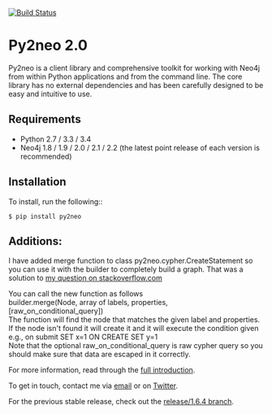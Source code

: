 [![Build Status](https://travis-ci.org/nigelsmall/py2neo.svg?branch=release%2F2.0)](https://travis-ci.org/nigelsmall/py2neo)

Py2neo 2.0
==========

Py2neo is a client library and comprehensive toolkit for working with Neo4j from within Python
applications and from the command line. The core library has no external dependencies and has been
carefully designed to be easy and intuitive to use.


Requirements
------------

- Python 2.7 / 3.3 / 3.4
- Neo4j 1.8 / 1.9 / 2.0 / 2.1 / 2.2 (the latest point release of each version is recommended)


Installation
------------

To install, run the following::

    $ pip install py2neo

Additions:
------------
I have added merge function to class py2neo.cypher.CreateStatement so you can use it with the builder to completely build a graph. 
That was a solution to [my question on stackoverflow.com](https://stackoverflow.com/questions/30843003/py2neo-constructing-graph-using-cypher-builders)

You can call the new function as follows <br/>
builder.merge(Node, array of labels, properties, [raw_on_conditional_query])<br/>
The function will find the node that matches the given label and properties. If the node isn't found it will create it and it will execute the condition given e.g., on submit SET x=1 ON CREATE SET y=1<br/>
Note that the optional raw_on_conditional_query is raw cypher query so you should make sure that data are escaped in it correctly. 



For more information, read through the [full introduction](http://py2neo.org/2.0/intro.html).

To get in touch, contact me via [email](mailto:nigel@py2neo.org) or on
[Twitter](https://twitter.com/neonige).

For the previous stable release, check out the [release/1.6.4 branch](https://github.com/nigelsmall/py2neo/tree/release/1.6.4).
